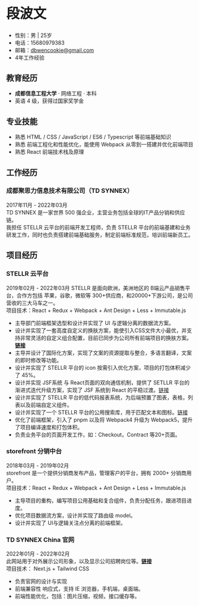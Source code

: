 <h1 style="font-size: 36px">段波文</h1>

- 性别：男 | 25岁
- 电话：15680979383
- 邮箱：dbwencookie@gmail.com
- 4年工作经验


## 教育经历

- **成都信息工程大学** · 网络工程 · 本科
- 英语 4 级，获得过国家奖学金

## 专业技能
- 熟悉 HTML / CSS / JavaScript / ES6 / Typescript 等前端基础知识
- 熟悉 前端工程化和性能优化，能使用 Webpack 从零到一搭建并优化前端项目
- 熟悉 React 前端技术栈及原理
## 工作经历
### 成都聚思力信息技术有限公司（TD SYNNEX）
  2017年11月 - 2022年03月  
TD SYNNEX 是一家世界 500 强企业，主营业务包括全球的IT产品分销和供应链。  
我担任 STELLR 云平台的前端开发工程师，负责 STELLR 平台的前端基建和业务研发工作，同时也负责搭建前端基础服务，制定前端标准规范，培训前端新员工。


## 项目经历
### STELLR 云平台 
  2019年02月 - 2022年03月
  STELLR 是面向欧洲，美洲地区的 B端云产品销售平台，合作方包括 苹果，谷歌，微软等 300+供应商，和20000+下游公司，是公司营收的三大马车之一。    
  项目技术：React + Redux + Webpack + Ant Design + Less + Immutable.js
  - 主导部门前端框架选型和设计并实现了 UI 与逻辑分离的数据流方案。
  - 设计并实现了一套高度自定义的换肤方案，能使引入CSS文件大小最优，并支持非常灵活的自定义组合配置，目前已同步为公司所有前端项目的换肤方案。 **[链接](https://github.com/dbwcooper/lessys)**  
  - 主导并设计了国际化方案，实现了文案的资源提取与整合，多语言翻译，文案的即时修改等功能。
  - 设计并实现了 STELLR 平台的 icon 按需引入优化方案，项目的打包体积减少了 45%。
  - 设计并实现 JSF系统 与 React页面的双向通信机制，提供了 SETLLR 平台的渐进式迭代升级方案，实现了 JSF 系统到 React 的平稳过渡。[链接](https://github.com/dbwcooper/adapter-frame)
  - 设计并实现了 STELLR 平台的低代码报表系统，为后端预置了图表，表格，列表以及前端自定义组件。
  - 设计并实现了一个 STELLR 平台的公用搜索库，用于匹配文本和图标。[链接](https://github.com/dbwcooper/react-ctrl-f)
  - 优化了前端框架，引入了 pnpm 以及将 Webpack4 升级为 Webpack5，提升了项目编译速度和打包体积。
  - 负责业务平台的页面开发工作，如：Checkout，Contract 等20+页面。


### storefront 分销中台
  2018年03月 - 2019年02月    
  storefront 是一个提供分销商发布产品，管理客户的平台，拥有 2000+ 分销商用户。  
  项目技术：React + Redux + Webpack + Ant Design + Less + Immutable.js
  - 主导项目的重构，编写项目公用基础和复合组件，负责分配任务，跟进项目进度。
  - 优化项目数据流方案，设计并实现了路由级 model。
  - 设计并实现了 UI与逻辑关注点分离的前端框架。
  
### TD SYNNEX China 官网
  2022年01月 - 2022年02月  
  此网站用于对外展示公司形象，以及显示公司招聘岗位等。**[链接](https://www.synnex-china.com/)**  
  项目技术： Next.js + Tailwind CSS
  - 负责官网的设计与实现
  - 前端兼容性 响应式，支持 IE 浏览器，手机端，桌面端。
  - 前端性能优化，包括：图片压缩，视频，接口缓存等。
